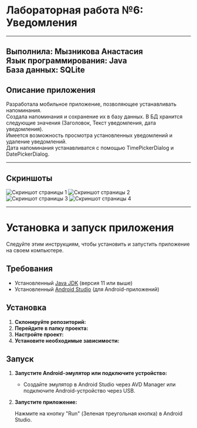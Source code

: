# Лабораторная работа №6: Уведомления
---
Выполнила: **Мызникова Анастасия**  
Язык программирования: **Java**   
База данных: **SQLite**
---
## Описание приложения
Разработала мобильное приложение, позволяющее устанавливать напоминания.   
Создала напоминания и сохранение их в базу данных. В БД хранится следующие значения (Заголовок, Текст уведомления, дата уведомления).   
Имеется возможность просмотра установленных уведомлений и удаление уведомлений.   
Дата напоминания устанавливатся с помощью TimePickerDialog и DatePickerDialog.

---
## Скриншоты

![Скриншот страницы 1](screenshots/screen1.png)
![Скриншот страницы 2](screenshots/screen2.png)
![Скриншот страницы 3](screenshots/screen3.png)
![Скриншот страницы 4](screenshots/screen4.png)

---
# Установка и запуск приложения

Следуйте этим инструкциям, чтобы установить и запустить приложение на своем компьютере.

## Требования

- Установленный [Java JDK](https://www.oracle.com/java/technologies/javase-jdk11-downloads.html) (версия 11 или выше)
- Установленный [Android Studio](https://developer.android.com/studio) (для Android-приложений)

## Установка

1. **Склонируйте репозиторий:**
2. **Перейдите в папку проекта:**
3. **Настройте проект:**
4. **Установите необходимые зависимости:**

## Запуск

1. **Запустите Android-эмулятор или подключите устройство:**
    - Создайте эмулятор в Android Studio через AVD Manager или подключите Android-устройство через USB.

2. **Запустите приложение:**

   Нажмите на кнопку "Run" (Зеленая треугольная кнопка) в Android Studio.